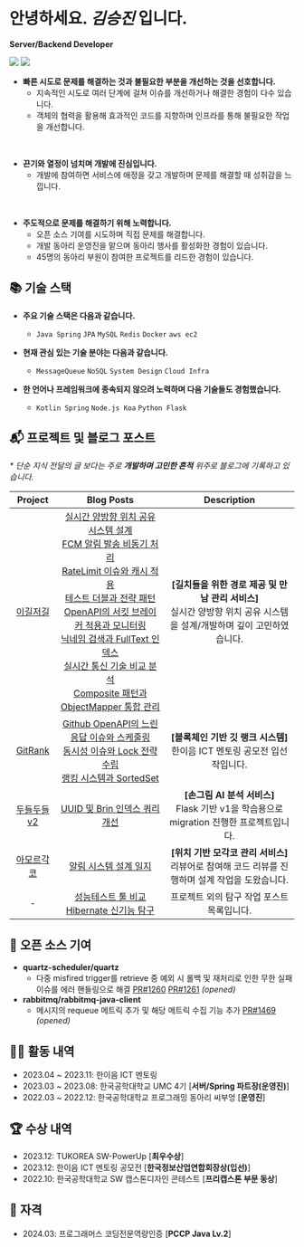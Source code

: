 # 안녕하세요. _김승진_ 입니다.
**Server/Backend Developer**

[![](https://mazassumnida.wtf/api/mini/generate_badge?boj=ohksj77)](https://solved.ac/ohksj77/)
![](https://hits.seeyoufarm.com/api/count/incr/badge.svg?url=https%3A%2F%2Fgithub.com%2Fohksj77&count_bg=%2329B0C6&title_bg=%23434343&icon=&icon_color=%23E7E7E7&title=&edge_flat=false)

- **빠른 시도로 문제를 해결하는 것과 불필요한 부분을 개선하는 것을 선호합니다.**
  - 지속적인 시도로 여러 단계에 걸쳐 이슈를 개선하거나 해결한 경험이 다수 있습니다.
  - 객체의 협력을 활용해 효과적인 코드를 지향하며 인프라를 통해 불필요한 작업을 개선합니다.

<br>

- **끈기와 열정이 넘치며 개발에 진심입니다.**
  - 개발에 참여하면 서비스에 애정을 갖고 개발하며 문제를 해결할 때 성취감을 느낍니다.

<br>

- **주도적으로 문제를 해결하기 위해 노력합니다.**
  - 오픈 소스 기여를 시도하며 직접 문제를 해결합니다.
  - 개발 동아리 운영진을 맡으며 동아리 행사를 활성화한 경험이 있습니다.
  - 45명의 동아리 부원이 참여한 프로젝트를 리드한 경험이 있습니다.

 
## 📚 기술 스택
- **주요 기술 스택은 다음과 같습니다.**
  - `Java Spring` `JPA` `MySQL` `Redis` `Docker` `aws ec2`
    
- **현재 관심 있는 기술 분야는 다음과 같습니다.**
  - `MessageQueue` `NoSQL` `System Design` `Cloud Infra`
    
- **한 언어나 프레임워크에 종속되지 않으려 노력하며 다음 기술들도 경험했습니다.**
  - `Kotlin Spring` `Node.js Koa` `Python Flask`


## 📬 프로젝트 및 블로그 포스트
_* 단순 지식 전달의 글 보다는 주로 **개발하며 고민한 흔적** 위주로 블로그에 기록하고 있습니다._

|Project|Blog Posts|Description|
|:----:|:----:|:----:|
|[이길저길](https://github.com/HongDam-org/TWTW)|[실시간 양방향 위치 공유 시스템 설계](https://ohksj77.tistory.com/252) <br> [FCM 알림 발송 비동기 처리](https://ohksj77.tistory.com/260) <br> [RateLimit 이슈와 캐시 적용](https://ohksj77.tistory.com/261) <br> [테스트 더블과 전략 패턴](https://ohksj77.tistory.com/263) <br> [OpenAPI의 서킷 브레이커 적용과 모니터링](https://ohksj77.tistory.com/262) <br> [닉네임 검색과 FullText 인덱스](https://ohksj77.tistory.com/259) <br> [실시간 통신 기술 비교 분석](https://ohksj77.tistory.com/267) <br> [Composite 패턴과 ObjectMapper 통합 관리](https://ohksj77.tistory.com/242)|**[길치들을 위한 경로 제공 및 만남 관리 서비스]** <br> 실시간 양방향 위치 공유 시스템을 설계/개발하며 깊이 고민하였습니다.|
|[GitRank](https://github.com/tukcom2023CD/DragonGuard-JinJin)|[Github OpenAPI의 느린 응답 이슈와 스케줄링](https://ohksj77.tistory.com/258) <br> [동시성 이슈와 Lock 전략 수립](https://ohksj77.tistory.com/251) <br> [랭킹 시스템과 SortedSet](https://ohksj77.tistory.com/256)|**[블록체인 기반 깃 랭크 시스템]** <br> 한이음 ICT 멘토링 공모전 입선작입니다.|
|[두들두들 v2](https://github.com/ALLBACK-2022/DoodleDoodle-v2)|[UUID 및 Brin 인덱스 쿼리 개선](https://ohksj77.tistory.com/250)|**[손그림 AI 분석 서비스]** <br> Flask 기반 v1을 학습용으로 migration 진행한 프로젝트입니다.|
|[아모르각코](https://github.com/AmorGakCo/Backend)|[알림 시스템 설계 일지](https://ohksj77.tistory.com/268)|**[위치 기반 모각코 관리 서비스]** <br> 리뷰어로 참여해 코드 리뷰를 진행하며 설계 작업을 도왔습니다.|
|-|[성능테스트 툴 비교](https://ohksj77.tistory.com/266) <br> [Hibernate 신기능 탐구](https://ohksj77.tistory.com/249)|프로젝트 외의 탐구 작업 포스트 목록입니다.|

## 📂 오픈 소스 기여
- **quartz-scheduler/quartz**
  - 다중 misfired trigger를 retrieve 중 예외 시 롤백 및 재처리로 인한 무한 실패 이슈를 에러 핸들링으로 해결 [PR#1260](https://github.com/quartz-scheduler/quartz/pull/1260) [PR#1261](https://github.com/quartz-scheduler/quartz/pull/1261) _(opened)_
- **rabbitmq/rabbitmq-java-client**
  - 메시지의 requeue 메트릭 추가 및 해당 메트릭 수집 기능 추가 [PR#1469](https://github.com/rabbitmq/rabbitmq-java-client/pull/1469) _(opened)_

## 🏄🏻 활동 내역

- 2023.04 ~ 2023.11: 한이음 ICT 멘토링
- 2023.03 ~ 2023.08: 한국공학대학교 UMC 4기 [**서버/Spring 파트장(운영진)**]
- 2022.03 ~ 2022.12: 한국공학대학교 프로그래밍 동아리 씨부엉 [**운영진**]

## 🏆 수상 내역

- 2023.12: TUKOREA SW-PowerUp [**최우수상**]
- 2023.12: 한이음 ICT 멘토링 공모전 [**한국정보산업연합회장상(입선)**]
- 2022.10: 한국공학대학교 SW 캡스톤디자인 콘테스트 [**프리캡스톤 부문 동상**]

## 🔐 자격

- 2024.03: 프로그래머스 코딩전문역량인증 [**PCCP Java Lv.2**]
